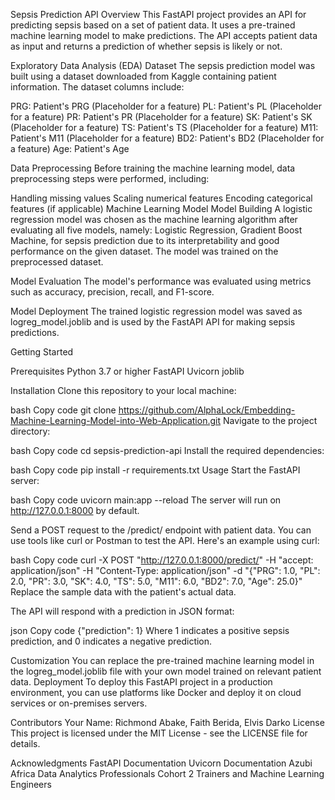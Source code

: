 Sepsis Prediction API
Overview
This FastAPI project provides an API for predicting sepsis based on a set of patient data. It uses a pre-trained machine learning model to make predictions. The API accepts patient data as input and returns a prediction of whether sepsis is likely or not.

Exploratory Data Analysis (EDA)
Dataset
The sepsis prediction model was built using a dataset downloaded from Kaggle containing patient information. The dataset columns include:

PRG: Patient's PRG (Placeholder for a feature)
PL: Patient's PL (Placeholder for a feature)
PR: Patient's PR (Placeholder for a feature)
SK: Patient's SK (Placeholder for a feature)
TS: Patient's TS (Placeholder for a feature)
M11: Patient's M11 (Placeholder for a feature)
BD2: Patient's BD2 (Placeholder for a feature)
Age: Patient's Age

Data Preprocessing
Before training the machine learning model, data preprocessing steps were performed, including:

Handling missing values
Scaling numerical features
Encoding categorical features (if applicable)
Machine Learning Model
Model Building
A logistic regression model was chosen as the machine learning algorithm after evaluating all five models, namely: Logistic Regression, Gradient Boost Machine, for sepsis prediction due to its interpretability and good performance on the given dataset. The model was trained on the preprocessed dataset.

Model Evaluation
The model's performance was evaluated using metrics such as accuracy, precision, recall, and F1-score. 

Model Deployment
The trained logistic regression model was saved as logreg_model.joblib and is used by the FastAPI API for making sepsis predictions.

Getting Started

Prerequisites
Python 3.7 or higher
FastAPI
Uvicorn
joblib

Installation
Clone this repository to your local machine:

bash
Copy code
git clone https://github.com/AlphaLock/Embedding-Machine-Learning-Model-into-Web-Application.git
Navigate to the project directory:

bash
Copy code
cd sepsis-prediction-api
Install the required dependencies:

bash
Copy code
pip install -r requirements.txt
Usage
Start the FastAPI server:

bash
Copy code
uvicorn main:app --reload
The server will run on http://127.0.0.1:8000 by default.

Send a POST request to the /predict/ endpoint with patient data. You can use tools like curl or Postman to test the API. Here's an example using curl:

bash
Copy code
curl -X POST "http://127.0.0.1:8000/predict/" -H "accept: application/json" -H "Content-Type: application/json" -d "{\"PRG\": 1.0, \"PL\": 2.0, \"PR\": 3.0, \"SK\": 4.0, \"TS\": 5.0, \"M11\": 6.0, \"BD2\": 7.0, \"Age\": 25.0}"
Replace the sample data with the patient's actual data.

The API will respond with a prediction in JSON format:

json
Copy code
{"prediction": 1}
Where 1 indicates a positive sepsis prediction, and 0 indicates a negative prediction.

Customization
You can replace the pre-trained machine learning model in the logreg_model.joblib file with your own model trained on relevant patient data.
Deployment
To deploy this FastAPI project in a production environment, you can use platforms like Docker and deploy it on cloud services or on-premises servers.

Contributors
Your Name: Richmond Abake, Faith Berida, Elvis Darko
License
This project is licensed under the MIT License - see the LICENSE file for details.

Acknowledgments
FastAPI Documentation
Uvicorn Documentation
Azubi Africa Data Analytics Professionals Cohort 2 Trainers and Machine Learning Engineers
